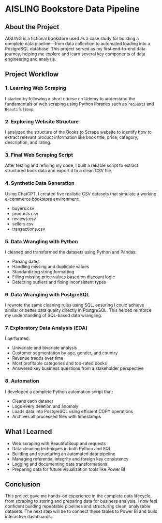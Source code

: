 # AISLING Bookstore Data Pipeline

## About the Project

AISLING is a fictional bookstore used as a case study for building a complete data pipeline—from data collection to automated loading into a PostgreSQL database. This project served as my first end-to-end data journey, helping me explore and learn several key components of data engineering and analysis.

## Project Workflow

### 1. Learning Web Scraping
I started by following a short course on Udemy to understand the fundamentals of web scraping using Python libraries such as `requests` and `BeautifulSoup`.

### 2. Exploring Website Structure
I analyzed the structure of the Books to Scrape website to identify how to extract relevant product information like book title, price, category, description, and rating.

### 3. Final Web Scraping Script
After testing and refining my code, I built a reliable script to extract structured book data and export it to a clean CSV file.

### 4. Synthetic Data Generation
Using ChatGPT, I created five realistic CSV datasets that simulate a working e-commerce bookstore environment:

- buyers.csv
- products.csv
- reviews.csv
- sellers.csv
- transactions.csv

### 5. Data Wrangling with Python
I cleaned and transformed the datasets using Python and Pandas:
- Parsing dates
- Handling missing and duplicate values
- Standardizing string formatting
- Filling missing price values based on discount logic
- Detecting outliers and fixing inconsistent types

### 6. Data Wrangling with PostgreSQL
I rewrote the same cleaning rules using SQL, ensuring I could achieve similar or better data quality directly in PostgreSQL. This helped reinforce my understanding of SQL-based data wrangling.

### 7. Exploratory Data Analysis (EDA)
I performed:
- Univariate and bivariate analysis
- Customer segmentation by age, gender, and country
- Revenue trends over time
- Most profitable categories and top-rated books
- Answered key business questions from a stakeholder perspective

### 8. Automation
I developed a complete Python automation script that:
- Cleans each dataset
- Logs every deletion and anomaly
- Loads data into PostgreSQL using efficient COPY operations
- Archives all processed files with timestamps

## What I Learned

- Web scraping with BeautifulSoup and requests
- Data cleaning techniques in both Python and SQL
- Building and structuring an automated data pipeline
- Managing referential integrity and foreign key consistency
- Logging and documenting data transformations
- Preparing data for future visualization tools like Power BI

## Conclusion

This project gave me hands-on experience in the complete data lifecycle, from scraping to storing and preparing data for business analysis. I now feel confident building repeatable pipelines and structuring clean, analyzable datasets. The next step will be to connect these tables to Power BI and build interactive dashboards.
